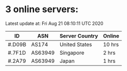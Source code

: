 # 3 online servers:

Latest update at: Fri Aug 21 08:10:11 UTC 2020

| ID | ASN | Server Country | Online |
| -- | --- | -------------- | ------ |
| #.D09B | AS174 | United States | 10 hrs |
| #.7F1D | AS63949 | Singapore | 2 hrs |
| #.2A79 | AS63949 | Japan | 1 hrs |

